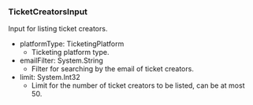 ### TicketCreatorsInput
Input for listing ticket creators.

- platformType: TicketingPlatform
  - Ticketing platform type.
- emailFilter: System.String
  - Filter for searching by the email of ticket creators.
- limit: System.Int32
  - Limit for the number of ticket creators to be listed, can be at most 50.
